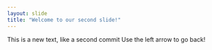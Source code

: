 ```yaml
---
layout: slide
title: "Welcome to our second slide!"
---
```

This is a new text, like a second commit
Use the left arrow to go back!
